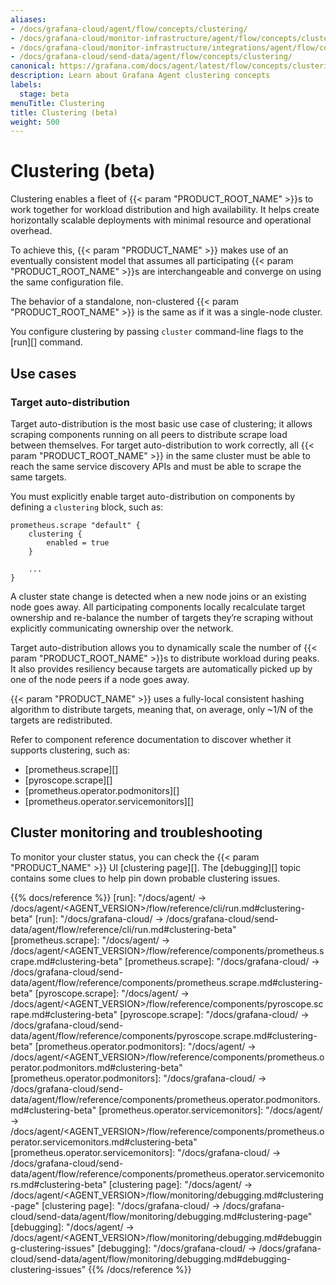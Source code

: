 ```yaml
---
aliases:
- /docs/grafana-cloud/agent/flow/concepts/clustering/
- /docs/grafana-cloud/monitor-infrastructure/agent/flow/concepts/clustering/
- /docs/grafana-cloud/monitor-infrastructure/integrations/agent/flow/concepts/clustering/
- /docs/grafana-cloud/send-data/agent/flow/concepts/clustering/
canonical: https://grafana.com/docs/agent/latest/flow/concepts/clustering/
description: Learn about Grafana Agent clustering concepts
labels:
  stage: beta
menuTitle: Clustering
title: Clustering (beta)
weight: 500
---
```


# Clustering (beta)

Clustering enables a fleet of {{< param "PRODUCT_ROOT_NAME" >}}s to work together for workload distribution
and high availability. It helps create horizontally scalable deployments with
minimal resource and operational overhead.

To achieve this, {{< param "PRODUCT_NAME" >}} makes use of an eventually consistent model that
assumes all participating {{< param "PRODUCT_ROOT_NAME" >}}s are interchangeable and converge on using the
same configuration file.

The behavior of a standalone, non-clustered {{< param "PRODUCT_ROOT_NAME" >}} is the same as if it was a
single-node cluster.

You configure clustering by passing `cluster` command-line flags to the [run][]
command.

## Use cases

### Target auto-distribution

Target auto-distribution is the most basic use case of clustering; it allows
scraping components running on all peers to distribute scrape load between
themselves. For target auto-distribution to work correctly, all {{< param "PRODUCT_ROOT_NAME" >}} in the
same cluster must be able to reach the same service discovery APIs and must be
able to scrape the same targets.

You must explicitly enable target auto-distribution on components by defining a
`clustering` block, such as:

```river
prometheus.scrape "default" {
    clustering {
        enabled = true
    }

    ...
}
```

A cluster state change is detected when a new node joins or an existing node goes away. All participating components locally
recalculate target ownership and re-balance the number of targets they’re
scraping without explicitly communicating ownership over the network.

Target auto-distribution allows you to dynamically scale the number of {{< param "PRODUCT_ROOT_NAME" >}}s to distribute workload during peaks.
It also provides resiliency because targets are automatically picked up by one of the node peers if a node goes away.

{{< param "PRODUCT_NAME" >}} uses a fully-local consistent hashing algorithm to distribute
targets, meaning that, on average, only ~1/N of the targets are redistributed.

Refer to component reference documentation to discover whether it supports
clustering, such as:

- [prometheus.scrape][]
- [pyroscope.scrape][]
- [prometheus.operator.podmonitors][]
- [prometheus.operator.servicemonitors][]

## Cluster monitoring and troubleshooting

To monitor your cluster status, you can check the {{< param "PRODUCT_NAME" >}} UI [clustering page][].
The [debugging][] topic contains some clues to help pin down probable
clustering issues.

{{% docs/reference %}}
[run]: "/docs/agent/ -> /docs/agent/<AGENT_VERSION>/flow/reference/cli/run.md#clustering-beta"
[run]: "/docs/grafana-cloud/ -> /docs/grafana-cloud/send-data/agent/flow/reference/cli/run.md#clustering-beta"
[prometheus.scrape]: "/docs/agent/ -> /docs/agent/<AGENT_VERSION>/flow/reference/components/prometheus.scrape.md#clustering-beta"
[prometheus.scrape]: "/docs/grafana-cloud/ -> /docs/grafana-cloud/send-data/agent/flow/reference/components/prometheus.scrape.md#clustering-beta"
[pyroscope.scrape]: "/docs/agent/ -> /docs/agent/<AGENT_VERSION>/flow/reference/components/pyroscope.scrape.md#clustering-beta"
[pyroscope.scrape]: "/docs/grafana-cloud/ -> /docs/grafana-cloud/send-data/agent/flow/reference/components/pyroscope.scrape.md#clustering-beta"
[prometheus.operator.podmonitors]: "/docs/agent/ -> /docs/agent/<AGENT_VERSION>/flow/reference/components/prometheus.operator.podmonitors.md#clustering-beta"
[prometheus.operator.podmonitors]: "/docs/grafana-cloud/ -> /docs/grafana-cloud/send-data/agent/flow/reference/components/prometheus.operator.podmonitors.md#clustering-beta"
[prometheus.operator.servicemonitors]: "/docs/agent/ -> /docs/agent/<AGENT_VERSION>/flow/reference/components/prometheus.operator.servicemonitors.md#clustering-beta"
[prometheus.operator.servicemonitors]: "/docs/grafana-cloud/ -> /docs/grafana-cloud/send-data/agent/flow/reference/components/prometheus.operator.servicemonitors.md#clustering-beta"
[clustering page]: "/docs/agent/ -> /docs/agent/<AGENT_VERSION>/flow/monitoring/debugging.md#clustering-page"
[clustering page]: "/docs/grafana-cloud/ -> /docs/grafana-cloud/send-data/agent/flow/monitoring/debugging.md#clustering-page"
[debugging]: "/docs/agent/ -> /docs/agent/<AGENT_VERSION>/flow/monitoring/debugging.md#debugging-clustering-issues"
[debugging]: "/docs/grafana-cloud/ -> /docs/grafana-cloud/send-data/agent/flow/monitoring/debugging.md#debugging-clustering-issues"
{{% /docs/reference %}}